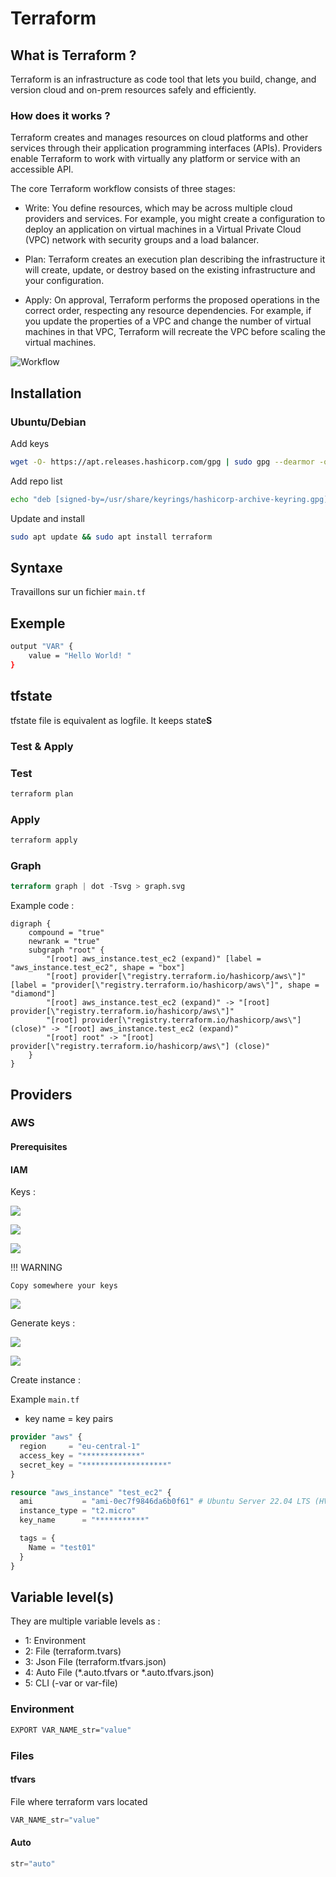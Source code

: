 # Terraform

## What is Terraform ?

Terraform is an infrastructure as code tool that lets you build, change, and version cloud and on-prem resources safely and efficiently.

### How does it works ?

Terraform creates and manages resources on cloud platforms and other services through their application programming interfaces (APIs). Providers enable Terraform to work with virtually any platform or service with an accessible API.

The core Terraform workflow consists of three stages:

- Write: You define resources, which may be across multiple cloud providers and services. For example, you might create a configuration to deploy an application on virtual machines in a Virtual Private Cloud (VPC) network with security groups and a load balancer.

- Plan: Terraform creates an execution plan describing the infrastructure it will create, update, or destroy based on the existing infrastructure and your configuration.

- Apply: On approval, Terraform performs the proposed operations in the correct order, respecting any resource dependencies. For example, if you update the properties of a VPC and change the number of virtual machines in that VPC, Terraform will recreate the VPC before scaling the virtual machines.

![Workflow](resources/terraform-processe.png)

## Installation

### Ubuntu/Debian

Add keys

```bash
wget -O- https://apt.releases.hashicorp.com/gpg | sudo gpg --dearmor -o /usr/share/keyrings/hashicorp-archive-keyring.gpg
```

Add repo list

```bash
echo "deb [signed-by=/usr/share/keyrings/hashicorp-archive-keyring.gpg] https://apt.releases.hashicorp.com $(lsb_release -cs) main" | sudo tee /etc/apt/sources.list.d/hashicorp.list
```

Update and install

```bash
sudo apt update && sudo apt install terraform
```

## Syntaxe

Travaillons sur un fichier ``main.tf``

## Exemple

```bash
output "VAR" {
    value = "Hello World! "
}
```

## tfstate

tfstate file is equivalent as logfile. It keeps state**S**

### Test & Apply

### Test

```bash
terraform plan
```

### Apply

```bash
terraform apply
```

### Graph

```terraform
terraform graph | dot -Tsvg > graph.svg
```

Example code :

```diagraph
digraph {
    compound = "true"
    newrank = "true"
    subgraph "root" {
        "[root] aws_instance.test_ec2 (expand)" [label = "aws_instance.test_ec2", shape = "box"]
        "[root] provider[\"registry.terraform.io/hashicorp/aws\"]" [label = "provider[\"registry.terraform.io/hashicorp/aws\"]", shape = "diamond"]
        "[root] aws_instance.test_ec2 (expand)" -> "[root] provider[\"registry.terraform.io/hashicorp/aws\"]"
        "[root] provider[\"registry.terraform.io/hashicorp/aws\"] (close)" -> "[root] aws_instance.test_ec2 (expand)"
        "[root] root" -> "[root] provider[\"registry.terraform.io/hashicorp/aws\"] (close)"
    }
}
```

## Providers

### AWS

#### Prerequisites

#### IAM

Keys :

![](resources/terraform-aws-access_keys_01.png)

![](resources/terraform-aws-access_keys_02.png)

![](resources/terraform-aws-access_keys_03.png)

!!! WARNING

    Copy somewhere your keys

![](resources/terraform-aws-access_keys_04.png)

Generate keys :

![](resources/terraform-aws-keypairs_01.png)

![](resources/terraform-aws-keypairs_02.png)

Create instance :

Example `main.tf`

- key name = key pairs

```terraform
provider "aws" {
  region     = "eu-central-1"
  access_key = "*************"
  secret_key = "*******************"
}

resource "aws_instance" "test_ec2" {
  ami           = "ami-0ec7f9846da6b0f61" # Ubuntu Server 22.04 LTS (HVM)
  instance_type = "t2.micro"
  key_name      = "***********"

  tags = {
    Name = "test01"
  }
}
```

## Variable level(s)

They are multiple variable levels as :

- 1: Environment
- 2: File (terraform.tvars)
- 3: Json File (terraform.tfvars.json)
- 4: Auto File (\*.auto.tfvars or \*.auto.tfvars.json)
- 5: CLI (-var or var-file)

### Environment

```bash
EXPORT VAR_NAME_str="value"
```

### Files

#### tfvars

File where terraform vars located

```terraform
VAR_NAME_str="value"
```

#### Auto

```terraform title="File: file.auto.tfvars"
str="auto"
```
